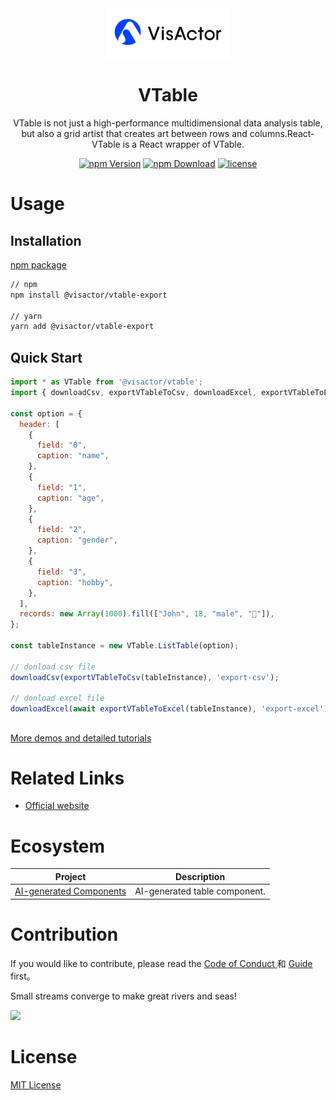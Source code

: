 <div align="center">
  <a href="" target="_blank">
    <img alt="VisActor Logo" width="200" src="https://github.com/VisActor/.github/blob/main/profile/500_200.svg"/>
  </a>
</div>

<div align="center">
  <h1>VTable</h1>
</div>

<div align="center">

VTable is not just a high-performance multidimensional data analysis table, but also a grid artist that creates art between rows and columns.React-VTable is a React wrapper of VTable.

[![npm Version](https://img.shields.io/npm/v/@visactor/vtable.svg)](https://www.npmjs.com/package/@visactor/react-vtable)
[![npm Download](https://img.shields.io/npm/dm/@visactor/vtable.svg)](https://www.npmjs.com/package/@visactor/react-vvtable)
[![license](https://img.shields.io/badge/license-MIT-blue.svg)](https://github.com/visactor/vtable/blob/main/LICENSE)

</div>

# Usage

## Installation

[npm package](https://www.npmjs.com/package/@visactor/vtable-export)

```bash
// npm
npm install @visactor/vtable-export

// yarn
yarn add @visactor/vtable-export
```

## Quick Start

```jsx
import * as VTable from '@visactor/vtable';
import { downloadCsv, exportVTableToCsv, downloadExcel, exportVTableToExcel } from '@visactor/vtable-export';

const option = {
  header: [
    {
      field: "0",
      caption: "name",
    },
    {
      field: "1",
      caption: "age",
    },
    {
      field: "2",
      caption: "gender",
    },
    {
      field: "3",
      caption: "hobby",
    },
  ],
  records: new Array(1000).fill(["John", 18, "male", "🏀"]),
};

const tableInstance = new VTable.ListTable(option);

// donload csv file
downloadCsv(exportVTableToCsv(tableInstance), 'export-csv');

// donload excel file
downloadExcel(await exportVTableToExcel(tableInstance), 'export-excel');

```

##

[More demos and detailed tutorials](https://visactor.io/vtable)

# Related Links

- [Official website](https://visactor.io/vtable)

# Ecosystem

| Project                                                     | Description                                                                            |
| ----------------------------------------------------------- | -------------------------------------------------------------------------------------- |
| [AI-generated Components](https://visactor.io/ai-vtable)    | AI-generated table component.                                                          |

# Contribution

If you would like to contribute, please read the [Code of Conduct ](./CODE_OF_CONDUCT.md) 和 [ Guide](./CONTRIBUTING.zh-CN.md) first。

Small streams converge to make great rivers and seas!

<a href="https://github.com/visactor/vtable/graphs/contributors"><img src="https://contrib.rocks/image?repo=visactor/vtable" /></a>

# License

[MIT License](./LICENSE)
